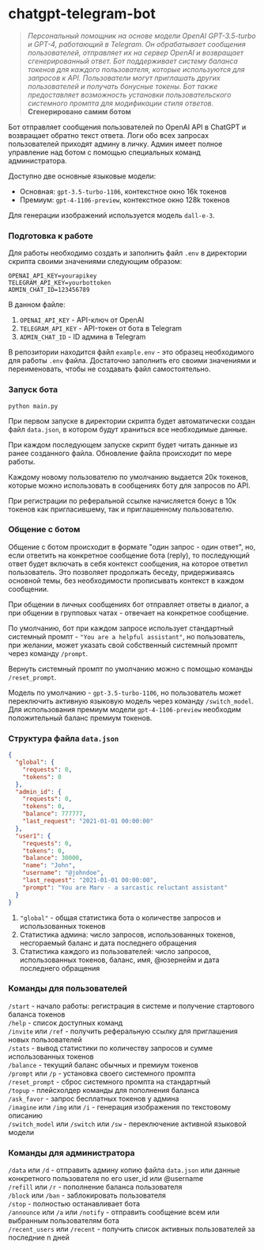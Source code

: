 # chatgpt-telegram-bot
>*Персональный помощник на основе модели OpenAI GPT-3.5-turbo и GPT-4, работающий в Telegram. Он обрабатывает сообщения пользователей, отправляет их на сервер OpenAI и возвращает сгенерированный ответ. 
Бот поддерживает систему баланса токенов для каждого пользователя, которые используются для запросов к API. Пользователи могут приглашать других пользователей и получать бонусные токены. 
Бот также предоставляет возможность установки пользовательского системного промпта для модификации стиля ответов.*   
**Сгенерировано самим ботом**

Бот отправляет сообщения пользователей по OpenAI API в ChatGPT и возвращает обратно текст ответа. Логи обо всех запросах пользователей приходят админу в личку.
Админ имеет полное управление над ботом с помощью специальных команд администратора.  

Доступно две основные языковые модели:  
- Основная: `gpt-3.5-turbo-1106`, контекстное окно 16k токенов  
- Премиум: `gpt-4-1106-preview`, контекстное окно 128k токенов  

Для генерации изображений используется модель `dall-e-3`.

### Подготовка к работе

Для работы необходимо создать и заполнить файл `.env` в директории скрипта своими значениями следующим образом:
```env
OPENAI_API_KEY=yourapikey  
TELEGRAM_API_KEY=yourbottoken  
ADMIN_CHAT_ID=123456789
```

В данном файле:  
1. `OPENAI_API_KEY` - API-ключ от OpenAI
2. `TELEGRAM_API_KEY` - API-токен от бота в Telegram
3. `ADMIN_CHAT_ID` - ID админа в Telegram

В репозитории находится файл `example.env` - это образец необходимого для работы `.env` файла. 
Достаточно заполнить его своими значениями и переименовать, чтобы не создавать файл самостоятельно.  

### Запуск бота
`python main.py`  

При первом запуске в директории скрипта будет автоматически создан файл `data.json`, 
в котором будут храниться все необходимые данные.  

При каждом последующем запуске скрипт будет читать данные из ранее созданного файла. 
Обновление файла происходит по мере работы.

Каждому новому пользователю по умолчанию выдается 20к токенов, 
которые можно использовать в сообщениях боту для запросов по API. 

При регистрации по реферальной ссылке начисляется бонус в 10к токенов как пригласившему, так и приглашенному пользователю.

### Общение с ботом
Общение с ботом происходит в формате "один запрос - один ответ", но, если ответить на конкретное сообщение бота (reply), 
то последующий ответ будет включать в себя контекст сообщения, на которое ответил пользователь. 
Это позволяет продолжать беседу, придерживаясь основной темы, без необходимости прописывать контекст в каждом сообщении.

При общении в личных сообщениях бот отправляет ответы в диалог, а 
при общении в групповых чатах - отвечает на конкретное сообщение.

По умолчанию, бот при каждом запросе использует стандартный системный промпт - `"You are a helpful assistant"`, 
но пользователь, при желании, может указать свой собственный системный промпт через команду `/prompt`.  

Вернуть системный промпт по умолчанию можно с помощью команды `/reset_prompt`.  

Модель по умолчанию - `gpt-3.5-turbo-1106`, но пользователь может переключить активную языковую модель через команду `/switch_model`. Для использования премиум модели `gpt-4-1106-preview` необходим положительный баланс премиум токенов.

### Структура файла `data.json`

```json
{
  "global": {
    "requests": 0,
    "tokens": 0
  },
  "admin_id": {
    "requests": 0,
    "tokens": 0,
    "balance": 777777,
    "last_request": "2021-01-01 00:00:00"
  },
  "user1": {
    "requests": 0,
    "tokens": 0,
    "balance": 30000,
    "name": "John",
    "username": "@johndoe",
    "last_request": "2021-01-01 00:00:00",
    "prompt": "You are Marv - a sarcastic reluctant assistant"
  }
}
```
1. `"global"` - общая статистика бота о количестве запросов и использованных токенов  
2. Статистика админа: число запросов, использованных токенов, несгораемый баланс и дата последнего обращения  
3. Статистика каждого из пользователей: число запросов, использованных токенов, баланс, имя, @юзернейм и дата последнего обращения

### Команды для пользователей  
`/start` - начало работы: регистрация в системе и получение стартового баланса токенов  
`/help` - список доступных команд  
`/invite` или `/ref` - получить реферальную ссылку для приглашения новых пользователей  
`/stats` - вывод статистики по количеству запросов и сумме использованных токенов  
`/balance` - текущий баланс обычных и премиум токенов  
`/prompt` или `/p` - установка своего системного промпта  
`/reset_prompt` - сброс системного промпта на стандартный  
`/topup` - плейсхолдер команды для пополнения баланса  
`/ask_favor` - запрос бесплатных токенов у админа  
`/imagine` или `/img` или `/i` - генерация изображения по текстовому описанию  
`/switch_model` или `/switch` или `/sw` - переключение активной языковой модели  

### Команды для администратора
`/data` или `/d` - отправить админу копию файла `data.json` или данные конкретного пользователя по его user_id или @username  
`/refill` или `/r` - пополнение баланса пользователя  
`/block` или `/ban` - заблокировать пользователя  
`/stop` - полностью останавливает бота  
`/announce` или `/a` или `/notify` - отправить сообщение всем или выбранным пользователям бота  
`/recent_users` или `/recent` - получить список активных пользователей за последние n дней  
